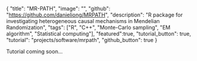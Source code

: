 {
  "title": "MR-PATH",
  "image": "",
  "github": "https://github.com/danieliong/MRPATH",
  "description": "R package for investigating heterogeneous causal mechanisms in Mendelian Randomization",
  "tags": ["R", "C++", "Monte-Carlo sampling", "EM algorithm", "Statistical computing"],
  "featured":true,
  "tutorial_button": true,
  "tutorial": "projects/software/mrpath",
  "github_button": true
}

Tutorial coming soon...